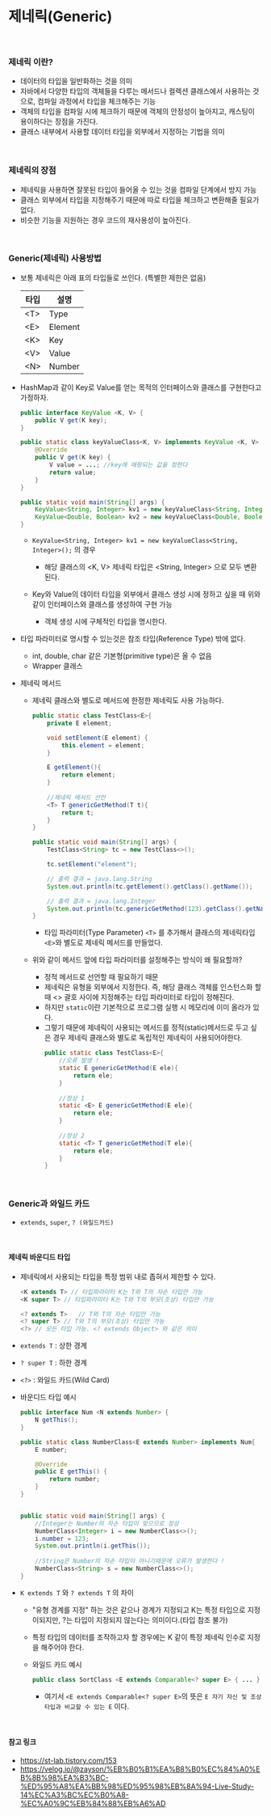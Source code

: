 # 제네릭(Generic)

<br>

### 제네릭 이란?

- 데이터의 타입을 일반화하는 것을 의미
- 자바에서 다양한 타입의 객체들을 다루는 메서드나 컬렉션 클래스에서 사용하는 것으로,
    컴파일 과정에서 타입을 체크해주는 기능
- 객체의 타입을 컴파일 시에 체크하기 때문에 객체의 안정성이 높아지고,
    캐스팅이 용이하다는 장점을 가진다.
- 클래스 내부에서 사용할 데이터 타입을 외부에서 지정하는 기법을 의미

<br>

### 제네릭의 장점

- 제네릭을 사용하면 잘못된 타입이 들어올 수 있는 것을 컴파일 단계에서 방지 가능
- 클래스 외부에서 타입을 지정해주기 때문에 따로 타입을 체크하고 변환해줄 필요가 없다. 
- 비슷한 기능을 지원하는 경우 코드의 재사용성이 높아진다.

<br>

### Generic(제네릭) 사용방법

- 보통 제네릭은 아래 표의 타입들로 쓰인다. (특별한 제한은 없음)

    |타입|설명|
    |----|----|
    |\<T>|Type|
    |\<E>|Element|
    |\<K>|Key|
    |\<V>|Value|
    |\<N>|Number|

- HashMap과 같이 Key로 Value를 얻는 목적의 인터페이스와 클래스를 구현한다고 가정하자.
    ```java
    public interface KeyValue <K, V> {
        public V get(K key);
    }

    public static class keyValueClass<K, V> implements KeyValue <K, V> {
        @Override
        public V get(K key) {
            V value = ...; //key에 매핑되는 값을 정한다
            return value;
        }
    }

    public static void main(String[] args) {
        KeyValue<String, Integer> kv1 = new keyValueClass<String, Integer>();
        KeyValue<Double, Boolean> kv2 = new keyValueClass<Double, Boolean();
    }
    ```
    
    - ```KeyValue<String, Integer> kv1 = new keyValueClass<String, Integer>();``` 의 경우
        - 해당 클래스의 <K, V> 제네릭 타입은 <String, Integer> 으로 모두 변환된다.
    
    - Key와 Value의 데이터 타입을 외부에서 클래스 생성 시에 정하고 싶을 때 위와 같이 인터페이스와 클래스를 생성하여 구현 가능
        - 객체 생성 시에 구체적인 타입을 명시한다.

- 타입 파라미터로 명시할 수 있는것은 참조 타입(Reference Type) 밖에 없다.
    - int, double, char 같은 기본형(primitive type)은 올 수 없음
    - Wrapper 클래스

- 제네릭 메서드
    - 제네릭 클래스와 별도로 메서드에 한정한 제네릭도 사용 가능하다.
        ```java
        public static class TestClass<E>{
            private E element;

            void setElement(E element) {
                this.element = element;
            }

            E getElement(){
                return element;
            }
            
            //제네릭 메서드 선언
            <T> T genericGetMethod(T t){
                return t;
            }
        }

        public static void main(String[] args) {
            TestClass<String> tc = new TestClass<>();

            tc.setElement("element");

            // 출력 결과 = java.lang.String
            System.out.println(tc.getElement().getClass().getName());

            // 출력 결과 = java.lang.Integer
            System.out.println(tc.genericGetMethod(123).getClass().getName());
        }
        ```
        
        - 타입 파라미터(Type Parameter) ```<T>``` 를 추가해서 클래스의 제네릭타입 ```<E>```와 별도로 제네릭 메서드를 만들었다.


    - 위와 같이 메서드 앞에 타입 파라미터를 설정해주는 방식이 왜 필요할까?
        - 정적 메서드로 선언할 때 필요하기 때문
        - 제네릭은 유형을 외부에서 지정한다. 즉, 해당 클래스 객체를 인스턴스화 할 때 <> 괄호 사이에 지정해주는 타입 파라미터로 타입이 정해진다.
        - 하지만 ```static```이란 기본적으로 프로그램 실행 시 메모리에 이미 올라가 있다.
        - 그렇기 때문에 제네릭이 사용되는 메서드를 정적(static)메서드로 두고 싶은 경우 제네릭 클래스와 별도로 독립적인 제네릭이 사용되어야한다.
            ```java
            public static class TestClass<E>{
                //오류 발생 !
                static E genericGetMethod(E ele){
                    return ele;
                }
                
                //정상 1
                static <E> E genericGetMethod(E ele){
                    return ele;
                }
                
                //정상 2
                static <T> T genericGetMethod(T ele){
                    return ele;
                }
            }
            ```

<br>

### Generic과 와일드 카드

- ```extends```, ```super```, ```? (와일드카드)```

<br>

#### 제네릭 바운디드 타입

- 제네릭에서 사용되는 타입을 특정 범위 내로 좁혀서 제한할 수 있다.
    ```java
    <K extends T> // 타입파라미터 K는 T와 T의 자손 타입만 가능
    <K super T> // 타입파라미터 K는 T와 T의 부모(조상) 타입만 가능
    
    <? extends T>   // T와 T의 자손 타입만 가능
    <? super T> // T와 T의 부모(조상) 타입만 가능
    <?> // 모든 타입 가능. <? extends Object> 와 같은 의미
    ```
    
- ```extends T``` : 상한 경계
- ```? super T``` : 하한 경계
- ```<?>``` : 와일드 카드(Wild Card)

- 바운디드 타입 예시
    ```java
    public interface Num <N extends Number> {
        N getThis();
    }

    public static class NumberClass<E extends Number> implements Num{
        E number;

        @Override
        public E getThis() {
            return number;
        }
    }


    public static void main(String[] args) {
        //Integer는 Number의 자손 타입이 맞으므로 정상
        NumberClass<Integer> i = new NumberClass<>();
        i.number = 123;
        System.out.println(i.getThis());
        
        //String은 Number의 자손 타입이 아니기때문에 오류가 발생한다 !
        NumberClass<String> s = new NumberClass<>();
    }
    ```

- ```K extends T``` 와 ```? extends T``` 의 차이
    - "유형 경계를 지정" 하는 것은 같으나 경계가 지정되고 K는 특정 타입으로 지정이되지만, ?는 타입이 지정되지 않는다는 의미이다.(타입 참조 불가)
    - 특정 타입의 데이터를 조작하고자 할 경우에는 K 같이 특정 제네릭 인수로 지정을 해주어야 한다.
    
    - 와일드 카드 예시
        ```java
        public class SortClass <E extends Comparable<? super E> { ... }
        ```
        - 여기서 ```<E extends Comparable<? super E>```의 뜻은 ```E 자기 자신 및 조상 타입과 비교할 수 있는 E``` 이다.
    



<br>


#### 참고 링크
- https://st-lab.tistory.com/153
- https://velog.io/@zayson/%EB%B0%B1%EA%B8%B0%EC%84%A0%EB%8B%98%EA%B3%BC-%ED%95%A8%EA%BB%98%ED%95%98%EB%8A%94-Live-Study-14%EC%A3%BC%EC%B0%A8-%EC%A0%9C%EB%84%88%EB%A6%AD
